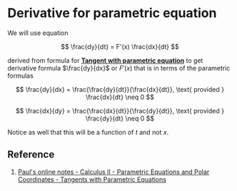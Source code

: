 # Derivative for parametric equation

We will use equation

$$
\frac{dy}{dt} = F'(x) \frac{dx}{dt}
$$

derived from formula for [**Tangent with parametric equation**](./0003-tangent-with-parametric-equation.md) to get derivative formula $\frac{dy}{dx}$ or $F'(x)$ that is in terms of the parametric formulas

$$
\frac{dy}{dx} = \frac{\frac{dy}{dt}}{\frac{dx}{dt}}, \text{ provided } \frac{dx}{dt} \neq 0
$$

$$
\frac{dx}{dy} = \frac{\frac{dx}{dt}}{\frac{dy}{dt}}, \text{ provided } \frac{dy}{dt} \neq 0
$$

Notice as well that this will be a function of $t$ and not $x$.

## Reference

1. [Paul's online notes - Calculus II - Parametric Equations and Polar Coordinates - Tangents with Parametric Equations](https://tutorial.math.lamar.edu/Classes/CalcII/ParaTangent.aspx)